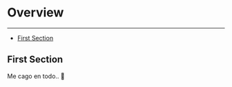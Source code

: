 # Overview

---

- [First Section](#section-1)

<a name="section-1"></a>
## First Section

Me cago en todo.. 🦊